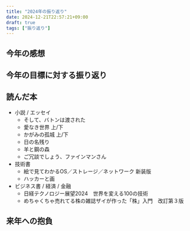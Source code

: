 ```yaml
---
title: "2024年の振り返り"
date: 2024-12-21T22:57:21+09:00
draft: true
tags: ["振り返り"]
---
```


## 今年の感想

## 今年の目標に対する振り返り 

## 読んだ本
- 小説 / エッセイ
  - そして、バトンは渡された
  - 愛なき世界 上/下
  - かがみの孤城 上/下
  - 日の名残り
  - 羊と鋼の森
  - ご冗談でしょう、ファインマンさん
- 技術書
  - 絵で見てわかるOS／ストレージ／ネットワーク 新装版
  - ハッカーと画
- ビジネス書 / 経済 / 金融
  - 日経テクノロジー展望2024　世界を変える100の技術
  - めちゃくちゃ売れてる株の雑誌ザイが作った「株」入門　改訂第３版


## 来年への抱負
